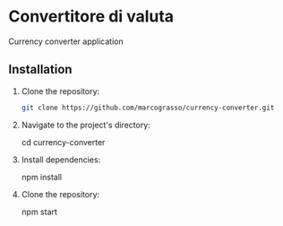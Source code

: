 # Convertitore di valuta
Currency converter application 

## Installation

1. Clone the repository:

   ```bash
   git clone https://github.com/marcograsso/currency-converter.git

2. Navigate to the project's directory:
    
    cd currency-converter

3. Install dependencies:
    
    npm install

4. Clone the repository:

    npm start
